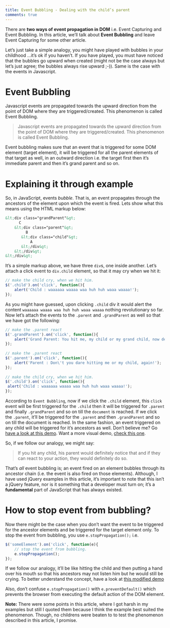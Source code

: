 ```yaml
---
title: Event Bubbling - Dealing with the child’s parent
comments: true
---
```


There are **two ways of event propagation in DOM** i.e. Event Capturing and Event Bubbling. In this article, we’ll talk about **Event Bubbling** and leave Event Capturing for some other article.

Let’s just take a simple analogy, you might have played with bubbles in your childhood …it’s ok if you haven’t. If you have played, you must have noticed that the bubbles go upward when created (might not be the case always but let’s just agree; the bubbles always rise upward ;-)). Same is the case with the events in Javascript.

# Event Bubbling
Javascript events are propagated towards the upward direction from the point of DOM where they are triggered/created. This phenomenon is called Event Bubbling.

>Javascript events are propagated towards the upward direction from the point of DOM where they are triggered/created. This phenomenon is called Event Bubbling.

Event bubbling makes sure that an event that is triggered for some DOM element (target element), it will be triggered for all the parent elements of that target as well, in an outward direction i.e. the target first then it’s immediate parent and then it’s grand parent and so on.

# Explaining it through example
So, in JavaScript, events *bubble*. That is, an event propagates through the ancestors of the element upon which the event is fired. Lets show what this means using the HTML markup below:

```html
&lt;div class="grandParent"&gt;
      C
    &lt;div class="parent"&gt;
         B
       &lt;div class="child"&gt;
           A
       &lt;/div&gt;
    &lt;/div&gt;
&lt;/div&gt;
```

It’s  a simple markup above, we have three `div`s, one inside another.  Let’s attach a click event to `div.child` element, so that it may cry when we hit it:

```javascript
// make the child cry, when we hit him.
$('.child').on('click', function(){
    alert('Child : waaaaaa waaaa waa huh huh waaa waaaa!');
});
```

As you might have guessed, upon clicking `.child` div it would alert the content `waaaaaa waaaa waa huh huh waaa waaaa` nothing revolutionary so far. Now let’s attach the events to the `.parent` and `.grandParent` as well so that we have got the following:

```javascript
// make the .parent react
$('.grandParent').on('click', function(){
    alert('Grand Parent: You hit me, my child or my grand child, now deal with me!');
});
 
// make the .parent react
$('.parent').on('click', function(){
    alert('Parent : Don\'t you dare hitting me or my child, again!');
});
 
// make the child cry, when we hit him.
$('.child').on('click', function(){
 alert('Child : waaaaaa waaaa waa huh huh waaa waaaa!');
});
```

According to `Event Bubbling`, now if we click the `.child` element, this `click` event will be first triggered for the `.child` then it will be triggered for `.parent` and finally `.grandParent` and so on till the `document` is reached. If we click the `.parent`, it’ll be triggered for the `.parent` and then `.grandParent` and so on till the document is reached. In the same fashion, an event triggered on any child will be triggered for it’s ancestors as well. Don’t believe me?  Go [have a look at this demo](http://jsfiddle.net/5as880n8/). Want a more visual demo, [check this one](http://jsfiddle.net/b2eckozL/).

So, if we follow our analogy, we might say:

>If you hit any child, his parent would definitely notice that and if they can react to your action, they would definitely do so.

That’s *all* event bubbling is; an event fired on an element bubbles through its ancestor chain (i.e. the event is also fired on those elements). Although, I have used jQuery examples in this article, it’s important to note that this isn’t a jQuery feature, nor is it something that a developer must turn on; it’s a **fundamental** part of JavaScript that has always existed.

# How to stop event from bubbling?

Now there might be the case when you don’t want the event to be triggered for the ancestor elements and be triggered for the target element only. To stop the event from bubbling, you use `e.stopPropagation();` i.e.

```javascript
$('someElement').on('click', function(e){
    // stop the event from bubbling.
    e.stopPropagation();
});
```

If we follow our analogy, it’ll be like hitting the child and then putting a hand over his mouth so that his ancestors may not listen him but he would still be crying. To better understand the concept, have a look at [this modified demo](http://jsfiddle.net/5as880n8/1/)

Also, don’t confuse `e.stopPropagation()` with `e.preventDefault()` which prevents the browser from executing the default action of the DOM element.

**Note:** There were some points in this article, where I got harsh in my examples but still I quoted them because I think the example best suited the phenomenon. Though, no childrens were beaten to to test the phenomenon described in this article, I promise.
